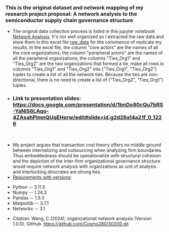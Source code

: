 ### This is the original dataset and network mapping of my research project proposal: A network analysis to the semiconductor supply chain governance structure
- The original data collection process is listed in this jupyter notebook [Network Analysis](https://github.com/Cosmo280/organizational-network-analysis/blob/main/Network%20Analysis/Network%20Analysis.ipynb). It's not well organized so I extracted the raw data and store them in this excel file [raw_data](https://github.com/Cosmo280/organizational-network-analysis/blob/main/Network%20Analysis/raw_data.xlsx) for the convinence of replicate my results. In the excel file, the column "core actors" are the names of all the core organizations; the column "peripheral actors" are the names of all the peripheral organizations; the columns "Ties_Org1" and "Ties_Org2" are the two organizations that formed a tie, make all rows in columns "Ties_Org1" and "Ties_Org2" into ("Ties_Org1", "Ties_Org2") tuples to create a list of all the network ties. Because the ties are non-directional, there is no need to create a list of ("Ties_Org2", "Ties_Org1") tuples. 
&nbsp;
* ### Link to presentation slides: https://docs.google.com/presentation/d/1bnDo80cQu7bRS-YaNlS6LAqo-4ZAsahPlmnQUqEHorw/edit#slide=id.g2d28a14a21f_0_1226
&nbsp;
- My project argues that transaction cost theory offers no middle ground between internalizing and outsourcing when analyzing firm boundaries. Thus embeddedness should be operationalize with structural cohesion and the depiction of the inter-firm organizational governance structure would require network analysis with organizations as unit of analysis and interlocking dirocrates are strong ties.
&nbsp; 
- [Requirements with versions](https://github.com/Cosmo280/30200/blob/main/requirements.txt): 
* Python -- 3.11.5
* Numpy -- 1.24.3
* Pandas -- 1.5.3
* Matplotlib -- 3.7.1
* Networkx -- 3.1
&nbsp;
- Citation: Wang, C.(2024), organizational network analysis (Version 1.0.0). GitHub. https://github.com/Cosmo280/30200.git
